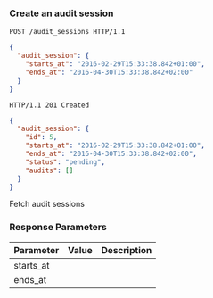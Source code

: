 ### Create an audit session

```http
POST /audit_sessions HTTP/1.1
```

```json
{
  "audit_session": {
    "starts_at": "2016-02-29T15:33:38.842+01:00",
    "ends_at": "2016-04-30T15:33:38.842+02:00"
  }
}
```

```http
HTTP/1.1 201 Created
```

```json
{
  "audit_session": {
    "id": 5,
    "starts_at": "2016-02-29T15:33:38.842+01:00",
    "ends_at": "2016-04-30T15:33:38.842+02:00",
    "status": "pending",
    "audits": []
  }
}
```


Fetch audit sessions

### Response Parameters

Parameter           |  Value | Description
------------------- | ------ | ------
starts_at           | |
ends_at             | |
